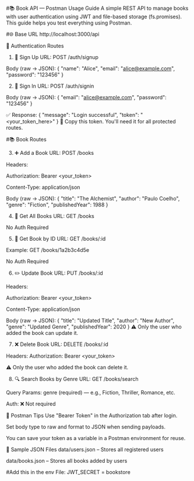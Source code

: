 #📚 Book API — Postman Usage Guide
A simple REST API to manage books with user authentication using JWT and file-based storage (fs.promises). This guide helps you test everything using Postman.

#🌐 Base URL
http://localhost:3000/api


🔐 Authentication Routes
1. 📝 Sign Up
URL: POST /auth/signup

Body (raw → JSON):
{
  "name": "Alice",
  "email": "alice@example.com",
  "password": "123456"
}


2. 🔑 Sign In
URL: POST /auth/signin

Body (raw → JSON):
{
  "email": "alice@example.com",
  "password": "123456"
}

✅ Response:
{
  "message": "Login successful",
  "token": "<your_token_here>"
}
🔁 Copy this token. You'll need it for all protected routes.



#📚 Book Routes

3. ➕ Add a Book
URL: POST /books

Headers:

Authorization: Bearer <your_token>

Content-Type: application/json

Body (raw → JSON):
{
  "title": "The Alchemist",
  "author": "Paulo Coelho",
  "genre": "Fiction",
  "publishedYear": 1988
}


4. 📖 Get All Books
URL: GET /books

No Auth Required


5. 📘 Get Book by ID
URL: GET /books/:id

Example: GET /books/1a2b3c4d5e

No Auth Required


6. ✏️ Update Book
URL: PUT /books/:id

Headers:

Authorization: Bearer <your_token>

Content-Type: application/json

Body (raw → JSON):
{
  "title": "Updated Title",
  "author": "New Author",
  "genre": "Updated Genre",
  "publishedYear": 2020
}
⚠️ Only the user who added the book can update it.


7. ❌ Delete Book
URL: DELETE /books/:id

Headers: Authorization: Bearer <your_token>

⚠️ Only the user who added the book can delete it.


8. 🔍 Search Books by Genre
URL: GET /books/search

Query Params: genre (required) — e.g., Fiction, Thriller, Romance, etc.

Auth: ❌ Not required

🧠 Postman Tips
Use "Bearer Token" in the Authorization tab after login.

Set body type to raw and format to JSON when sending payloads.

You can save your token as a variable in a Postman environment for reuse.

📂 Sample JSON Files
data/users.json – Stores all registered users

data/books.json – Stores all books added by users

#Add this in the  env File:
JWT_SECRET = bookstore
